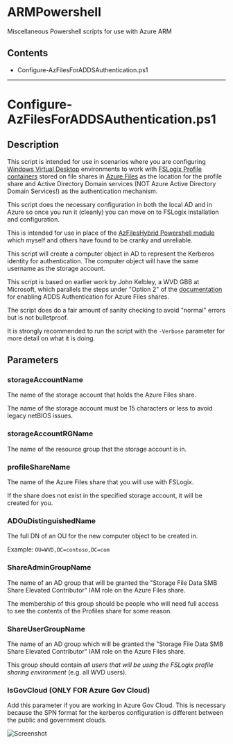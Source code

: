 # ARMPowershell
Miscellaneous Powershell scripts for use with Azure ARM

## Contents

* Configure-AzFilesForADDSAuthentication.ps1

***

# Configure-AzFilesForADDSAuthentication.ps1

## Description

This script is intended for use in scenarios where you are configuring [Windows Virtual Desktop](https://azure.microsoft.com/en-us/services/virtual-desktop/) environments to work with [FSLogix Profile containers](https://docs.microsoft.com/en-us/fslogix/configure-profile-container-tutorial) stored on file shares in [Azure Files](https://docs.microsoft.com/en-us/azure/storage/files/) as the location for the profile share and Active Directory Domain services (NOT Azure Active Directory Domain Services!) as the authentication mechanism.

This script does the necessary configuration in both the local AD and in Azure so once you run it (cleanly) you can move on to FSLogix installation and configuration.

This is intended for use in place of the [AzFilesHybrid Powershell module](https://github.com/Azure-Samples/azure-files-samples/releases) which myself and others have found to be cranky and unreliable.

This script will create a computer object in AD to represent the Kerberos identity for authentication.  The computer object will have the same username as the storage account.

This script is based on earlier work by John Kelbley, a WVD GBB at Microsoft, which parallels the steps under "Option 2" of the [documentation](https://docs.microsoft.com/en-us/azure/storage/files/storage-files-identity-ad-ds-enable#option-2-manually-perform-the-enablement-actions) for enabling ADDS Authentication for Azure Files shares.

The script does do a fair amount of sanity checking to avoid "normal" errors but is not bulletproof.

It is strongly recommended to run the script with the `-Verbose` parameter for more detail on what it is doing.

## Parameters

### storageAccountName

The name of the storage account that holds the Azure Files share.

The name of the storage account must be 15 characters or less to avoid legacy netBIOS issues.

### storageAccountRGName

The name of the resource group that the storage account is in.

### profileShareName

The name of the Azure Files share that you will use with FSLogix.

If the share does not exist in the specified storage account, it will be created for you.

### ADOuDistinguishedName

The full DN of an OU for the new computer object to be created in.

Example: `OU=WVD,DC=contoso,DC=com`

### ShareAdminGroupName

The name of an AD group that will be granted the "Storage File Data SMB Share Elevated Contributor" IAM role on the Azure Files share.

The membership of this group should be people who will need full access to see the contents of the Profiles share for some reason.

### ShareUserGroupName

The name of an AD group which will be granted the "Storage File Data SMB Share Elevated Contributor" IAM role on the Azure Files share.

This group should contain _all users that will be using the FSLogix profile sharing environment_ (e.g. all WVD users).

### IsGovCloud (ONLY FOR Azure Gov Cloud)

Add this parameter if you are working in Azure Gov Cloud.  This is necessary because the SPN format for the kerberos configuration is different between the public and government clouds.

![Screenshot](https://github.com/hooverken/ARMPowershell/blob/main/Configure-AzFilesForADDSAuthNScreenshot.PNG)
